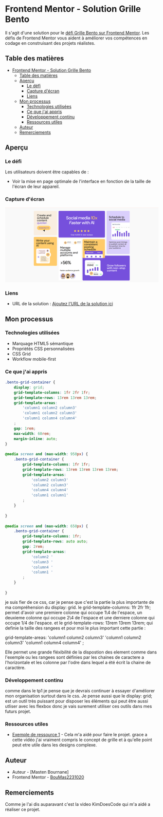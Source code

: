 # Frontend Mentor - Solution Grille Bento

Il s'agit d'une solution pour le [défi Grille Bento sur Frontend Mentor](https://www.frontendmentor.io/challenges/bento-grid-RMydElrlOj). Les défis de Frontend Mentor vous aident à améliorer vos compétences en codage en construisant des projets réalistes.

## Table des matières

- [Frontend Mentor - Solution Grille Bento](#frontend-mentor---solution-grille-bento)
  - [Table des matières](#table-des-matières)
  - [Aperçu](#aperçu)
    - [Le défi](#le-défi)
    - [Capture d'écran](#capture-décran)
    - [Liens](#liens)
  - [Mon processus](#mon-processus)
    - [Technologies utilisées](#technologies-utilisées)
    - [Ce que j'ai appris](#ce-que-jai-appris)
    - [Développement continu](#développement-continu)
    - [Ressources utiles](#ressources-utiles)
  - [Auteur](#auteur)
  - [Remerciements](#remerciements)


## Aperçu

### Le défi

Les utilisateurs doivent être capables de :

- Voir la mise en page optimale de l'interface en fonction de la taille de l'écran de leur appareil.

### Capture d'écran

![](assets/images/site.png)

### Liens

- URL de la solution : [Ajoutez l'URL de la solution ici](https://github.com/BouMas2231020/tp2-bento-grid-main-Masten)


## Mon processus

### Technologies utilisées

- Marquage HTML5 sémantique
- Propriétés CSS personnalisées
- CSS Grid
- Workflow mobile-first 


### Ce que j'ai appris



```css
.bento-grid-container {
    display: grid;
    grid-template-columns: 1fr 2fr 1fr;
    grid-template-rows: 13rem 13rem 13rem;
    grid-template-areas: 
        'column1 column2 column3'
        'column1 column2 column3'
        'column1 column4 column4'
    ;
    gap: 1rem;
    max-width: 60rem;
    margin-inline: auto;
}

@media screen and (max-width: 950px) {
    .bento-grid-container {
        grid-template-columns: 1fr 1fr;
        grid-template-rows: 13rem 13rem 13rem 13rem;
        grid-template-areas: 
            'column2 column3'
            'column2 column3'
            'column4 column4'
            'column1 column1'
        ;
    }

}

@media screen and (max-width: 650px) {
    .bento-grid-container {
        grid-template-columns: 1fr;
        grid-template-rows: auto auto;
        gap: 2rem;
        grid-template-areas: 
            'column2 '
            'column3 '
            'column4 '
            'column1 '
        ;
    }

}

```

je suis fier de ce css, car je pense que c'est la partie la plus importante de ma compréhension du display: grid. le grid-template-columns: 1fr 2fr 1fr; permet d'avoir une premiere colonne qui occupe 1\4 de l'espace, un deuxieme colonne qui occupe 2\4 de l'espace et une derniere colonne qui occupe 1/4 de l'espace. et le grid-template-rows: 13rem 13rem 13rem; qui definie la taille des rangees et pour moi le plus important cette partie : 

grid-template-areas: 
        'column1 column2 column3'
        'column1 column2 column3'
        'column1 column4 column4'
    ;

Elle permet une grande fléxibilité de la dispostion des element comme dans l'exemple ou les rangees sont définies par les chaines de caractere a l'horizontale et les colonne par l'odre dans lequel a été écrit la chaine de caractère.



### Développement continu

comme dans le tp1 je pense que je devrais continuer à essayer d'améliorer mon organisation surtout dans le css. Je pense aussi que le display: grid; est un outil très puissant pour disposer les éléments qui peut être aussi utliser avec les flexbox donc je vais surement utiliser ces outils dans mes futurs projet.

### Ressources utiles

- [Exemple de ressource 1](https://www.youtube.com/watch?v=OzAc3eC6WQg&ab_channel=KimDoesCode) - Cela m'a aidé pour faire le projet. grace a cette vidéo j'ai vraiment compris le concept de grille et à qu'elle point peut etre utile dans les designs complexe.

## Auteur

- Auteur - [Masten Bournane]
- Frontend Mentor - [BouMas2231020](https://github.com/BouMas2231020/tp2-bento-grid-main-Masten) 

## Remerciements

Comme je l'ai dis auparavant c'est la video KimDoesCode qui m'a aidé a réaliser ce projet.
